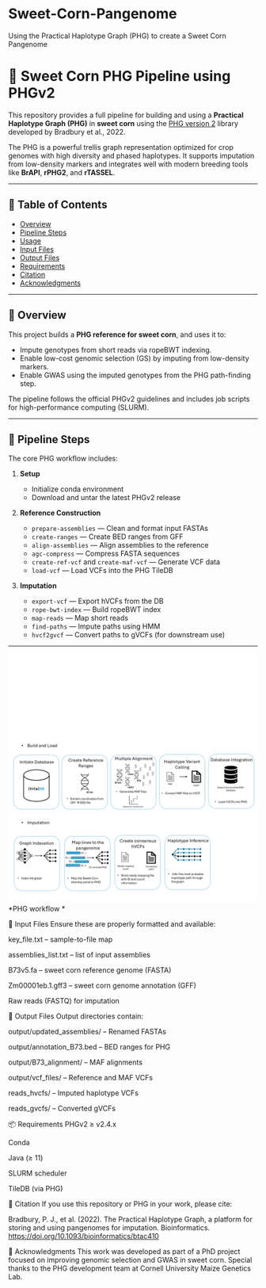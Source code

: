# Sweet-Corn-Pangenome
Using the Practical Haplotype Graph (PHG) to create a Sweet Corn Pangenome
# 🌽 Sweet Corn PHG Pipeline using PHGv2

This repository provides a full pipeline for building and using a **Practical Haplotype Graph (PHG)** in **sweet corn** using the [PHG version 2](https://github.com/maize-genetics/phg_v2) library developed by Bradbury et al., 2022.

The PHG is a powerful trellis graph representation optimized for crop genomes with high diversity and phased haplotypes. It supports imputation from low-density markers and integrates well with modern breeding tools like **BrAPI**, **rPHG2**, and **rTASSEL**.

---

## 📘 Table of Contents

- [Overview](#overview)
- [Pipeline Steps](#pipeline-steps)
- [Usage](#usage)
- [Input Files](#input-files)
- [Output Files](#output-files)
- [Requirements](#requirements)
- [Citation](#citation)
- [Acknowledgments](#acknowledgments)

---

## 📌 Overview

This project builds a **PHG reference for sweet corn**, and uses it to:

- Impute genotypes from short reads via ropeBWT indexing.
- Enable low-cost genomic selection (GS) by imputing from low-density markers.
- Enable GWAS using the imputed genotypes from the PHG path-finding step.

The pipeline follows the official PHGv2 guidelines and includes job scripts for high-performance computing (SLURM).

---

## 🧬 Pipeline Steps

The core PHG workflow includes:

1. **Setup**
   - Initialize conda environment
   - Download and untar the latest PHGv2 release

2. **Reference Construction**
   - `prepare-assemblies` — Clean and format input FASTAs
   - `create-ranges` — Create BED ranges from GFF
   - `align-assemblies` — Align assemblies to the reference
   - `agc-compress` — Compress FASTA sequences
   - `create-ref-vcf` and `create-maf-vcf` — Generate VCF data
   - `load-vcf` — Load VCFs into the PHG TileDB

3. **Imputation**
   - `export-vcf` — Export hVCFs from the DB
   - `rope-bwt-index` — Build ropeBWT index
   - `map-reads` — Map short reads
   - `find-paths` — Impute paths using HMM
   - `hvcf2gvcf` — Convert paths to gVCFs (for downstream use)

---
![PHG workflow](docs/phg_workflow.jpg)
*PHG workflow *

📂 Input Files
Ensure these are properly formatted and available:

key_file.txt – sample-to-file map

assemblies_list.txt – list of input assemblies

B73v5.fa – sweet corn reference genome (FASTA)

Zm00001eb.1.gff3 – sweet corn genome annotation (GFF)

Raw reads (FASTQ) for imputation

📁 Output Files
Output directories contain:

output/updated_assemblies/ – Renamed FASTAs

output/annotation_B73.bed – BED ranges for PHG

output/B73_alignment/ – MAF alignments

output/vcf_files/ – Reference and MAF VCFs

reads_hvcfs/ – Imputed haplotype VCFs

reads_gvcfs/ – Converted gVCFs

📦 Requirements
PHGv2 ≥ v2.4.x

Conda

Java (≥ 11)

SLURM scheduler

TileDB (via PHG)

📖 Citation
If you use this repository or PHG in your work, please cite:

Bradbury, P. J., et al. (2022). The Practical Haplotype Graph, a platform for storing and using pangenomes for imputation. Bioinformatics. https://doi.org/10.1093/bioinformatics/btac410

🙏 Acknowledgments
This work was developed as part of a PhD project focused on improving genomic selection and GWAS in sweet corn. Special thanks to the PHG development team at Cornell University Maize Genetics Lab. 
